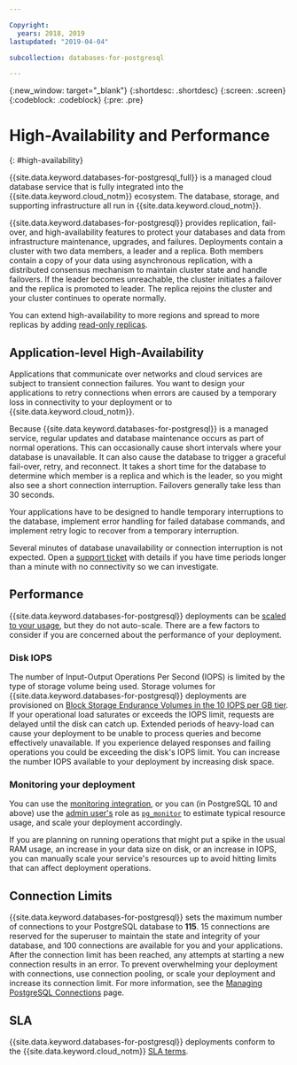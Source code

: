 ```yaml
---

Copyright:
  years: 2018, 2019
lastupdated: "2019-04-04"

subcollection: databases-for-postgresql

---
```


{:new_window: target="_blank"}
{:shortdesc: .shortdesc}
{:screen: .screen}
{:codeblock: .codeblock}
{:pre: .pre}

# High-Availability and Performance
{: #high-availability}

{{site.data.keyword.databases-for-postgresql_full}} is a managed cloud database service that is fully integrated into the {{site.data.keyword.cloud_notm}} ecosystem. The database, storage, and supporting infrastructure all run in {{site.data.keyword.cloud_notm}}.

{{site.data.keyword.databases-for-postgresql}} provides replication, fail-over, and high-availability features to protect your databases and data from infrastructure maintenance, upgrades, and failures. Deployments contain a cluster with two data members, a leader and a replica. Both members contain a copy of your data using asynchronous replication, with a distributed consensus mechanism to maintain cluster state and handle failovers. If the leader becomes unreachable, the cluster initiates a failover and the replica is promoted to leader. The replica rejoins the cluster and your cluster continues to operate normally. 

You can extend high-availability to more regions and spread to more replicas by adding [read-only replicas](/docs/services/databases-for-postgresql?topic=databases-for-postgresql-read-only-replicas). 

## Application-level High-Availability

Applications that communicate over networks and cloud services are subject to transient connection failures. You want to design your applications to retry connections when errors are caused by a temporary loss in connectivity to your deployment or to {{site.data.keyword.cloud_notm}}.

Because {{site.data.keyword.databases-for-postgresql}} is a managed service, regular updates and database maintenance occurs as part of normal operations. This can occasionally cause short intervals where your database is unavailable. It can also cause the database to trigger a graceful fail-over, retry, and reconnect. It takes a short time for the database to determine which member is a replica and which is the leader, so you might also see a short connection interruption. Failovers generally take less than 30 seconds.

Your applications have to be designed to handle temporary interruptions to the database, implement error handling for failed database commands, and implement retry logic to recover from a temporary interruption.

Several minutes of database unavailability or connection interruption is not expected. Open a [support ticket](https://cloud.ibm.com/unifiedsupport/cases/add) with details if you have time periods longer than a minute with no connectivity so we can investigate.

## Performance

{{site.data.keyword.databases-for-postgresql}} deployments can be [scaled to your usage](/docs/services/databases-for-postgresql?topic=databases-for-postgresql-dashboard-settings#scaling-resources), but they do not auto-scale. There are a few factors to consider if you are concerned about the performance of your deployment.

### Disk IOPS

The number of Input-Output Operations Per Second (IOPS) is limited by the type of storage volume being used. Storage volumes for {{site.data.keyword.databases-for-postgresql}} deployments are provisioned on [Block Storage Endurance Volumes in the 10 IOPS per GB tier](/docs/infrastructure/BlockStorage?topic=BlockStorage-About#provendurance).  If your operational load saturates or exceeds the IOPS limit, requests are delayed until the disk can catch up. Extended periods of heavy-load can cause your deployment to be unable to process queries and become effectively unavailable. If you experience delayed responses and failing operations you could be exceeding the disk's IOPS limit. You can increase the number IOPS available to your deployment by increasing disk space.

### Monitoring your deployment

You can use the [monitoring integration](/docs/services/databases-for-postgresql?topic=databases-for-postgresql-monitoring), or you can (in PostgreSQL 10 and above) use the [admin user's](/docs/services/databases-for-postgresql?topic=databases-for-postgresql-user-management#the-admin-user) role as [`pg_monitor`](https://www.postgresql.org/docs/current/default-roles.html) to estimate typical resource usage, and scale your deployment accordingly.

If you are planning on running operations that might put a spike in the usual RAM usage, an increase in your data size on disk, or an increase in IOPS, you can manually scale your service's resources up to avoid hitting limits that can affect deployment operations.

## Connection Limits 

{{site.data.keyword.databases-for-postgresql}} sets the maximum number of connections to your PostgreSQL database to **115**. 15 connections are reserved for the superuser to maintain the state and integrity of your database, and 100 connections are available for you and your applications. After the connection limit has been reached, any attempts at starting a new connection results in an error. To prevent overwhelming your deployment with connections, use connection pooling, or scale your deployment and increase its connection limit. For more information, see the [Managing PostgreSQL Connections](/docs/services/databases-for-postgresql?topic=databases-for-postgresql-managing-connections) page.

## SLA

{{site.data.keyword.databases-for-postgresql}} deployments conform to the {{site.data.keyword.cloud_notm}} [SLA terms](/docs/overview?topic=overview-SLAs#SLAs).


